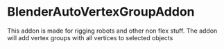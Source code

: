 # BlenderAutoVertexGroupAddon
This addon is made for rigging robots and other non flex stuff. The addon will add vertex groups with all vertices to selected objects

